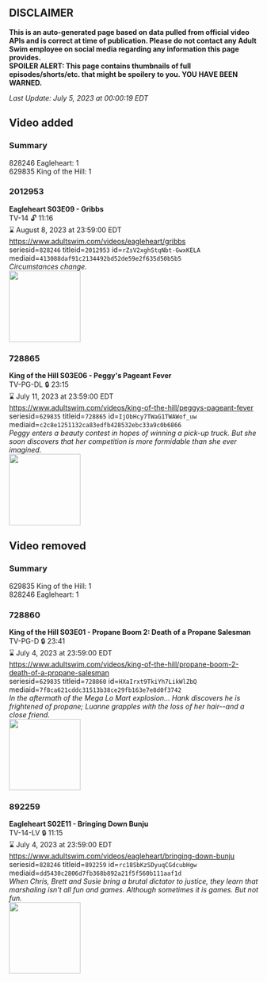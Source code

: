 ## DISCLAIMER
**This is an auto-generated page based on data pulled from official video APIs and is correct at time of publication. Please do not contact any Adult Swim employee on social media regarding any information this page provides.**  
**SPOILER ALERT: This page contains thumbnails of full episodes/shorts/etc. that might be spoilery to you. YOU HAVE BEEN WARNED.**  

_Last Update: July 5, 2023 at 00:00:19 EDT_
## Video added
### Summary
828246 Eagleheart: 1  
629835 King of the Hill: 1  
### 2012953
**Eagleheart S03E09 - Gribbs**  
TV-14 🔓 11:16  
⌛ August 8, 2023 at 23:59:00 EDT  
https://www.adultswim.com/videos/eagleheart/gribbs  
seriesid=`828246` titleid=`2012953` id=`rZsV2xghStqNbt-GwxKELA` mediaid=`413088daf91c2134492bd52de59e2f635d50b5b5`  
_Circumstances change._  
<a href="https://media.cdn.adultswim.com/uploads/20210105/thumbnails/2_21151213182-eagleheart_033_dup-20140108.jpg"><img src="https://media.cdn.adultswim.com/uploads/20210105/thumbnails/2_21151213182-eagleheart_033_dup-20140108.jpg" height="144px" /></a>
### 728865
**King of the Hill S03E06 - Peggy's Pageant Fever**  
TV-PG-DL 🔒 23:15  
⌛ July 11, 2023 at 23:59:00 EDT  
https://www.adultswim.com/videos/king-of-the-hill/peggys-pageant-fever  
seriesid=`629835` titleid=`728865` id=`IjObHcy7TWaG1TWAWof_uw` mediaid=`c2c8e1251132ca83edfb428532ebc33a9c0b6866`  
_Peggy enters a beauty contest in hopes of winning a pick-up truck. But she soon discovers that her competition is more formidable than she ever imagined._  
<a href="https://media.cdn.adultswim.com/uploads/20220706/thumbnails/2_22761718216-KingOfTheHill_307_PeggysPageantFever.png"><img src="https://media.cdn.adultswim.com/uploads/20220706/thumbnails/2_22761718216-KingOfTheHill_307_PeggysPageantFever.png" height="144px" /></a>
## Video removed
### Summary
629835 King of the Hill: 1  
828246 Eagleheart: 1  
### 728860
**King of the Hill S03E01 - Propane Boom 2: Death of a Propane Salesman**  
TV-PG-D 🔒 23:41  
⌛ July 4, 2023 at 23:59:00 EDT  
https://www.adultswim.com/videos/king-of-the-hill/propane-boom-2-death-of-a-propane-salesman  
seriesid=`629835` titleid=`728860` id=`HXaIrxt9TkiYh7LikWlZbQ` mediaid=`7f8ca621cddc31513b38ce29fb163e7e8d0f3742`  
_In the aftermath of the Mega Lo Mart explosion... Hank discovers he is frightened of propane; Luanne grapples with the loss of her hair--and a close friend._  
<a href="https://i.cdn.turner.com/asfix/repository//8a2505951e3ac6db011e3c1420880059/thumbnail_8004.jpg"><img src="https://i.cdn.turner.com/asfix/repository//8a2505951e3ac6db011e3c1420880059/thumbnail_8004.jpg" height="144px" /></a>
### 892259
**Eagleheart S02E11 - Bringing Down Bunju**  
TV-14-LV 🔒 11:15  
⌛ July 4, 2023 at 23:59:00 EDT  
https://www.adultswim.com/videos/eagleheart/bringing-down-bunju  
seriesid=`828246` titleid=`892259` id=`rc18SbKzSDyuqCGdcubHgw` mediaid=`dd5430c2806d7fb368b892a21f5f560b111aaf1d`  
_When Chris, Brett and Susie bring a brutal dictator to justice, they learn that marshaling isn't all fun and games. Although sometimes it is games. But not fun._  
<a href="https://media.cdn.adultswim.com/uploads/20200304/thumbnails/2_20341552564-eagleheart_211_bim.jpg"><img src="https://media.cdn.adultswim.com/uploads/20200304/thumbnails/2_20341552564-eagleheart_211_bim.jpg" height="144px" /></a>
